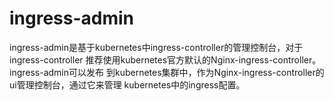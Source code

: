 # ingress-admin

ingress-admin是基于kubernetes中ingress-controller的管理控制台，对于ingress-controller
推荐使用kubernetes官方默认的Nginx-ingress-controller。ingress-admin可以发布
到kubernetes集群中，作为Nginx-ingress-controller的ui管理控制台，通过它来管理
kubernetes中的ingress配置。

